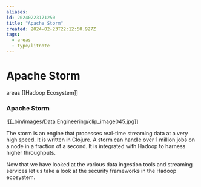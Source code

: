```yaml
---
aliases: 
id: 20240223171250
title: "Apache Storm"
created: 2024-02-23T22:12:50.927Z
tags:
  - areas
  - type/litnote
---
```

# Apache Storm

areas:[[Hadoop Ecosystem]]

### Apache Storm

![[_bin/images/Data Engineering/clip_image045.jpg]]

The storm is an engine that processes real-time streaming data at a very high speed. It is written in Clojure. A storm can handle over 1 million jobs on a node in a fraction of a second. It is integrated with Hadoop to harness higher throughputs. 

Now that we have looked at the various data ingestion tools and streaming services let us take a look at the security frameworks in the Hadoop ecosystem. 
